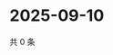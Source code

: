 # 2025-09-10

共 0 条

<!-- BEGIN ZHIHUVIDEO -->
<!-- 最后更新时间 Wed Sep 10 2025 03:08:52 GMT+0800 (China Standard Time) -->

<!-- END ZHIHUVIDEO -->
